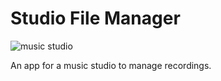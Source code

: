 
# Studio File Manager

![music studio](https://www.ipr.edu/wp-content/uploads/2020/02/music-studio-1024x576.jpg)

An app for a music studio to manage recordings.